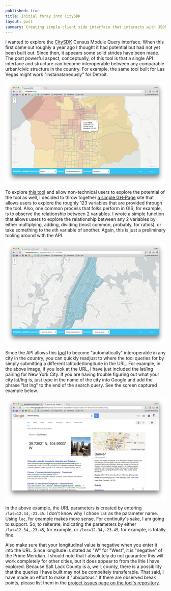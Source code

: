 ```yaml
---
published: true
title: Initial foray into CitySDK
layout: post
summary: Creating simple client side interface that interacts with JSON API of PIF tool CitySDK
---
```



I wanted to explore the [CitySDK](http://uscensusbureau.github.io/citysdk/guides/censusModule/queryBuilder.html) Census Module Query interface. When this first came out roughly a year ago I thought it had potential but had not yet been built out. Since then, it appears some solid strides have been made. The post powerful aspect, conceptually, of this tool is that a single API interface and structure can become interoperable between any comparable urban/civic structure in the country. For example, the same tool built for Las Vegas might work "instanataneously" for Detroit. 

![screencap](https://raw.githubusercontent.com/kuanb/kuanb.github.io/master/images/_posts/city-sdk-foray/tool-screen.png)

To explore [this tool](http://kuanbutts.com/slc_stats/) and allow non-technical users to explore the potential of the tool as well, I decided to throw together [a simple GH-Page](http://kuanbutts.com/slc_stats/) site that allows users to explore the roughly 123 variables that are provided through the tool. Also, one common process that folks perform in GIS, for example, is to observe the relationship between 2 variables. I wrote a simple function that allows users to explore the relationship between any 2 variables by either multiplying, adding, dividing (most common, probably, for ratios), or take something to the `n`th variable of another. Again, this is just a preliminary tooling around with the API.

![screencap-nyc](https://raw.githubusercontent.com/kuanb/kuanb.github.io/master/images/_posts/city-sdk-foray/nyc.png)

Since the API allows this [tool](http://kuanbutts.com/slc_stats/) to become "automatically" interoperable in any city in the country, you can quickly readjust to where the tool queries for by simply submitting a different latitude/longitude in the URL. For example, in the above image, if you look at the URL, I have just included the lat/lng pairing for New York City. If you are having trouble figuring out what your city lat/lng is, just type in the name of the city into Google and add the phrase "lat lng" to the end of the search query. See the screen captured example below.

![googlesearch](https://raw.githubusercontent.com/kuanb/kuanb.github.io/master/images/_posts/city-sdk-foray/googlesearch.png)

In the above example, the URL parameters is created by entering `/lat=12.34,-23.45`. I don't know why I chose `lat` as the parameter name. Using `loc`, for example makes more sense. For continuity's sake, I am going to support. So, to reiterate, indicating the parameters by either `/lat=12.34,-23.45`, for example, or `/loc=12.34,-23.45`, for example, is totally fine.

Also make sure that your longitudinal value is negative when you enter it into the URL. Since longitude is stated as "W" for "West", it is "negative" of the Prime Meridian. I should note that I absolutely do not guarantee this will work completely for other cities, but it does appear to from the litle I have explored. Because Salt Lack County is a, well, county, there is a possibility that the queries I have built may not be compeltely transferable. That said, I have made an effort to make it "ubiquitous." If there are observed break points, please list them in the [project issues page on the tool's repository](https://github.com/kuanb/slc_stats/issues).



